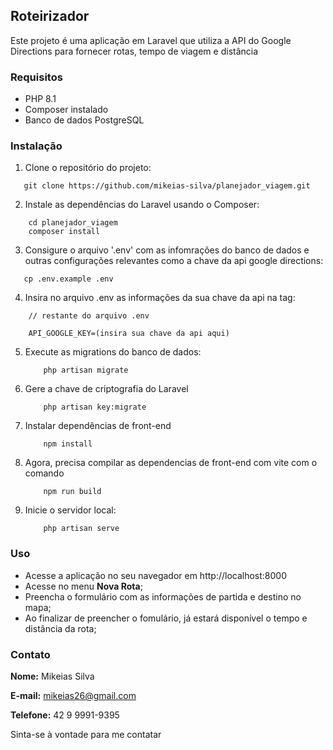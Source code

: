 ## Roteirizador 
Este projeto é uma aplicação em Laravel que utiliza a API do Google Directions para fornecer rotas, tempo de viagem e distância

### Requisitos
* PHP 8.1
* Composer instalado
* Banco de dados PostgreSQL

### Instalação
1. Clone o repositório do projeto:
 ```console 
    git clone https://github.com/mikeias-silva/planejador_viagem.git 
 ``` 
2. Instale as dependências do Laravel usando o Composer:
```
    cd planejador_viagem
    composer install 
 ```

3. Consigure o arquivo '.env' com as infomrações do banco de dados e outras configurações relevantes como a chave da api google directions:
 ```console
    cp .env.example .env
```

4. Insira no arquivo .env as informações da sua chave da api na tag:
```console
    // restante do arquivo .env
    
    API_GOOGLE_KEY=(insira sua chave da api aqui)
```

5. Execute as migrations do banco de dados:
    ```console
        php artisan migrate
    ```
   
6. Gere a chave de criptografia do Laravel

    ```console
        php artisan key:migrate
    ```

7. Instalar dependências de front-end
    ```console
        npm install
    ```
8. Agora, precisa compilar as dependencias de front-end com vite com o comando
    ```console
        npm run build
    ```

7. Inicie o servidor local:
    ```console
        php artisan serve
    ```
### Uso
* Acesse a aplicação no seu navegador em http://localhost:8000
* Acesse no menu **Nova Rota**;
* Preencha o formulário com as informações de partida e destino no mapa;
* Ao finalizar de preencher o fomulário, já estará disponível o tempo e distância da rota;

### Contato

**Nome:** Mikeias Silva

**E-mail:** mikeias26@gmail.com

**Telefone:** 42 9 9991-9395

Sinta-se à vontade para me contatar

